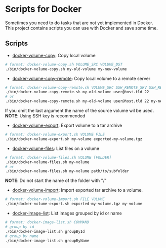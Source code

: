 # Scripts for Docker
 
Sometimes you need to do tasks that are not yet implemented in Docker.
This project contains scripts you can use with Docker and save some time.

##  Scripts

* [docker-volume-copy](bin/docker-volume-copy.sh): Copy local volume<br> 
```bash
# format: docker-volume-copy.sh VOLUME_SRC VOLUME_DST
./bin/docker-volume-copy.sh my-old-volume my-new-volume
```
* [docker-volume-copy-remote](bin/docker-volume-copy-remote.sh): Copy local volume to a remote server<br>
```bash
# format: docker-volume-copy-remote.sh VOLUME_SRC SSH_REMOTE_SRV SSH_REMOTE_PORT [VOLUME_DST]
./bin/docker-volume-copy-remote.sh my-old-volume user@host.tld 22
# or
./bin/docker-volume-copy-remote.sh my-old-volume user@host.tld 22 my-new-volume
```
If you omit the last argument the name of the source volume wil be used.
**NOTE**: Using SSH key is recommended 
* [docker-volume-export](bin/docker-volume-export.sh): Export volume to a tar archive<br>
```bash
# format: docker-volume-export.sh VOLUME FILE
./bin/docker-volume-export.sh my-volume exported-my-volume.tgz 
```
* [docker-volume-files](bin/docker-volume-files.sh): List files on a volume<br>
```bash
# format: docker-volume-files.sh VOLUME [FOLDER]
./bin/docker-volume-files.sh my-volume
# or
./bin/docker-volume-files.sh my-volume path/to/subfolder
```
**NOTE**: Do not start the name of the folder with "/"
* [docker-volume-import](bin/docker-volume-import.sh): Import exported tar archive to a volume.<br>
```bash
# format: docker-volume-import.sh FILE VOLUME
./bin/docker-volume-export.sh exported-my-volume.tgz my-volume
```

* [docker-image-list](bin/docker-image-list.sh): List images grouped by id or name

```bash
# format: docker-image-list.sh COMMAND
# group by id
./bin/docker-image-list.sh groupById
# group by name
./bin/docker-image-list.sh groupByName
```
